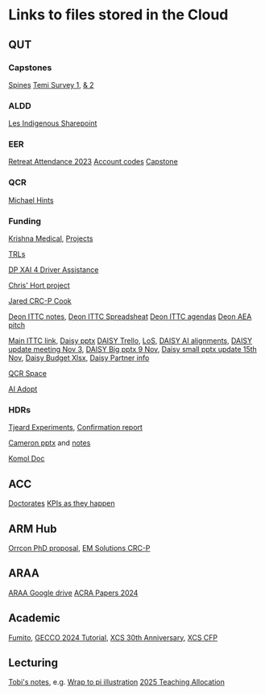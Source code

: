 # Links to files stored in the Cloud

## QUT
### Capstones
[Spines](https://connectqutedu-my.sharepoint.com/personal/browncp_qut_edu_au/_layouts/15/onedrive.aspx?e=5%3A4f95fedaeb8645ec88e7453b556f011e&sharingv2=true&fromShare=true&at=9&CT=1710542863623&OR=OWA%2DNT%2DMail&CID=3be58cf6%2D7bf9%2D663c%2D2e0f%2D11f6dedf82b2&id=%2Fpersonal%2Fbrowncp%5Fqut%5Fedu%5Fau%2FDocuments%2FFinal%5FYear%5FProjects%2F2024%2D1%2FSurgical%5FRobotics&FolderCTID=0x0120000FA198C38CF09D4095AAB1B7DF6DAC1E&view=0)
[Temi Survey 1](https://docs.google.com/forms/d/10apzzP6xkl_On9Coz60rvjTesoEMYlIj6r1sl87cRPU/edit?ts=672a162c&pli=1), [& 2](https://docs.google.com/forms/d/1BtMDVOEqxBPo_y9VpSgOCVM3_PzhUYcRYlJDo4b-Xt8/edit?ts=672a1641)


### ALDD
[Les Indigenous Sharepoint](https://connectqutedu-my.sharepoint.com/personal/dawes_qut_edu_au/_layouts/15/onedrive.aspx?id=%2Fpersonal%2Fdawes%5Fqut%5Fedu%5Fau%2FDocuments%2FAssistDean%2D%20Indigenous%2FALDD%20Shared%20Folder&ct=1706670674955&or=OWA%2DNT&cid=260cf221%2D54dc%2D1559%2Dbcf1%2Dc260cb5ca7c4&fromShare=true&ga=1)

### EER
[Retreat Attendance 2023](https://connectqutedu-my.sharepoint.com/:x:/r/personal/brownew_qut_edu_au/_layouts/15/Doc.aspx?sourcedoc=%7B2C81AE97-9EA9-48EB-A510-38E3BF425B6D%7D&file=RSVP%27s%20as%20of%202%20November.xlsx&action=default&mobileredirect=true)
[Account codes](https://qutvirtual4.qut.edu.au/group/staff/finance/accounting/chart-of-accounts/account/expenses/non-salary-expenses)
[Capstone](https://docs.google.com/spreadsheets/d/1NzxVJvARhN1jfi7ijKiGNwbsaXQCuPs8H-Yp_zNLezY/edit#gid=0)

### QCR
[Michael Hints](https://connectqutedu.sharepoint.com/:w:/r/teams/msteams_751e6e/_layouts/15/Doc.aspx?sourcedoc=%7BCD6628F0-D612-4ECC-A5A6-1153A22C9134%7D&file=Lifestyle%20Crafting.docx&fromShare=true&action=default&mobileredirect=true)

### Funding
[Krishna Medical](https://connectqutedu-my.sharepoint.com/personal/digumart_qut_edu_au/_layouts/15/onedrive.aspx?e=5%3Af8444bec7fbb4ffd8127f458953fdf6a&sharingv2=true&fromShare=true&at=9&CT=1715041494921&OR=OWA%2DNT%2DMail&CID=05ce5b74%2D6069%2D0992%2D9fab%2D6788727b3cb6&id=%2Fpersonal%2Fdigumart%5Fqut%5Fedu%5Fau%2FDocuments%2FInstitutional%2FGrants%2FNHMRC%20Development%20Grants%202024%2FNHMRC%20Development%20Grant%202024%20Shared%20Folder&FolderCTID=0x0120004A12304F001CB64482E657012F07BDD4&view=0), [Projects](https://connectqutedu-my.sharepoint.com/:x:/g/personal/digumart_qut_edu_au/Eb8XBGWcT2xIhQ6BibbVgZkBw2Z8-wffBoFdwRUtJrzw9g?CID=cfcff012-3b92-9a84-a190-34ce1caddaef)

[TRLs](https://documentcloud.adobe.com/spodintegration/index.html?locale=en-us)

[DP XAI 4 Driver Assistance](https://docs.google.com/document/d/1LBEU1jmT9wZN1pj2dgyhqcb4p2ncPPep/edit#)

[Chris' Hort project](https://connectqutedu-my.sharepoint.com/:w:/r/personal/nugentms_qut_edu_au/_layouts/15/Doc.aspx?sourcedoc=%7BFDB7A3F9-12C9-4234-A37A-0153885872FD%7D&file=AS23001_%20MRT%20Theme%205_QUT%20led.docx&action=default&mobileredirect=true)

[Jared CRC-P Cook](https://connectqutedu-my.sharepoint.com/personal/donovan2_qut_edu_au/_layouts/15/onedrive.aspx?csf=1&web=1&e=eFchrq&CT=1693188536663&OR=OWA%2DNT&CID=bd3580ab%2Df962%2Da8a4%2Db435%2D5c0b49e67f7e&id=%2Fpersonal%2Fdonovan2%5Fqut%5Fedu%5Fau%2FDocuments%2F%5Fshared%2Dprojects%2F2023%2Daug%2Dcook%2Dmedical%2Dcrcp&FolderCTID=0x012000E6A27F3494BD9745911485B57B69E0D0&view=0)

[Deon ITTC notes](https://connectqutedu-my.sharepoint.com/:w:/g/personal/desaldan_qut_edu_au/Eeycq7HjoFRNqU03X25tLQMBS-SHCeydkUNb1n0b-lJP2A), 
[Deon ITTC Spreadsheat](https://connectqutedu-my.sharepoint.com/:x:/r/personal/desaldan_qut_edu_au/_layouts/15/doc2.aspx)
[Deon ITTC agendas](https://connectqutedu-my.sharepoint.com/:w:/g/personal/desaldan_qut_edu_au/Edaq4Ih_XINFmDhft0KbIssB-wiT910mCgs7LzIIu4ZJ5A)
[Deon AEA pitch]([https://connectqutedu-my.sharepoint.com/:w:/r/personal/desaldan_qut_edu_au/_layouts/15/doc2.aspx?sourcedoc=%7B859633ec-29f2-4f01-91d7-92ae43f91b62%7D&action=edit&wdPreviousSession=2996f866-fbe1-c4d4-c003-4bd847063aeb)

[Main ITTC link](https://connectqutedu.sharepoint.com/:x:/r/teams/DigitalTwinsforManufacturing/_layouts/15/doc2.aspx?sourcedoc=%7Bd8328882-9b28-4858-a11f-5c3c5e45679b%7D&action=edit&activeCell=%27Schedule%27!H3&wdinitialsession=421cee26-c17f-4cc0-bed6-72bb9ff609d9&wdrldsc=2&wdrldc=1&wdrldr=AccessTokenExpiredWarning%2CRefreshingExpiredAccessT&cid=455fe085-c3ce-43da-85c4-34145881d8d4), 
[Daisy pptx](https://connectqutedu-my.sharepoint.com/:p:/g/personal/desaldan_qut_edu_au/EXZe4ffyw8xMqozdfb-Gx9cB3vquzDLJl2m2JrjyfPvtbg?email=will.browne%40qut.edu.au&e=4%3AFCEi4I&fromShare=true&at=9&CID=d87f713a-40ad-af3f-6ce1-eea333d069e7)
[DAISY Trello](https://trello.com/b/vOMMmyak/ittc-daisy-bid-progress), 
[LoS](https://connectqutedu-my.sharepoint.com/personal/desaldan_qut_edu_au/_layouts/15/onedrive.aspx?ct=1698894723362&or=OWA%2DNT&cid=0e70b24f%2D6033%2D53c3%2Db340%2D76c0e0aff11b&fromShare=true&ga=1&id=%2Fpersonal%2Fdesaldan%5Fqut%5Fedu%5Fau%2FDocuments%2FDesktop%2FACTIVE%20PROJECTS%2FM%20A%20J%20O%20R%20%20%20I%20N%20I%20T%20I%20A%20T%20I%20V%20E%20S%2FITTC%2023%2024%20Daisy%20ex%20DT4M%2FLOS%2FIC240100043%20ARC%20Training%20Centre%20for%20Deployable%20Artificial%20Intelligence), 
[DAISY AI alignments](https://connectqutedu-my.sharepoint.com/:x:/g/personal/desaldan_qut_edu_au/EQUfKtTrNXdHrLJIipemGqgBuML3B5Y8jNFnK0RT7GB3Vw?email=will.browne%40qut.edu.au&e=4%3AYB9qGx&fromShare=true&at=31), 
[DAISY update meeting Nov 3](https://connectqutedu-my.sharepoint.com/:p:/g/personal/desaldan_qut_edu_au/EbjjNcIOSRtIrCJhgpDQtDwB10kufOSMf6bwc3RONmMFhQ?e=4%3AU16Xzs&fromShare=true&at=9&CID=5439988b-b447-f262-8872-a6386ac6a7d5), 
[DAISY Big pptx 9 Nov](https://connectqutedu-my.sharepoint.com/:p:/r/personal/desaldan_qut_edu_au/_layouts/15/Doc.aspx?sourcedoc=%7B9FF2C926-600B-45BB-B969-6C91B89481B4%7D&file=ITTC%20DAISY%20Summary%2020231027%20.pptx&action=edit&mobileredirect=true), 
[Daisy small pptx update 15th Nov](https://connectqutedu-my.sharepoint.com/:p:/g/personal/desaldan_qut_edu_au/EYPOFINJs5ZAppdrzJQ721EBiFoz1yOD00MgUPb6WuGqMg?email=will.browne%40qut.edu.au&e=4%3Ai66dop&fromShare=true&at=9&CID=5b197c57-4757-0699-d14b-b0e17281e1e1), 
[Daisy Budget Xlsx](https://connectqutedu-my.sharepoint.com/:x:/r/personal/desaldan_qut_edu_au/_layouts/15/Doc.aspx?sourcedoc=%7B29CE95E6-A64C-4A94-BC22-A16DF1A79925%7D&file=ITTC%20DAISY%20Project%20Mapping%20.xlsx&action=default&mobileredirect=true&DefaultItemOpen=1), 
[Daisy Partner info](https://connectqutedu-my.sharepoint.com/:w:/r/personal/desaldan_qut_edu_au/_layouts/15/Doc.aspx?sourcedoc=%7B445DB57C-AB32-40C4-B52F-E57467DC45F8%7D&file=ITTC%20DAISY%20Partner%20CI%20Contact%20List%2020231103.docx&nav=eyJjIjo4MTU2MDExODJ9&action=default&mobileredirect=true)

[(https://connectqutedu-my.sharepoint.com/:w:/r/personal/desaldan_qut_edu_au/_layouts/15/Doc.aspx)]: #

[QCR Space](https://connectqutedu.sharepoint.com/:w:/r/teams/msteams_751e6e/_layouts/15/Doc.aspx?sourcedoc=%7B34954204-76FC-421A-AF7D-0B2C695720A6%7D&file=QCR%20Space%20Requests.docx&action=default&mobileredirect=true)

[AI Adopt](https://connectqutedu-my.sharepoint.com/:w:/g/personal/desaldan_qut_edu_au/EX0qcQmhJzZJlsFXm9ll3SoBWhQJPWR3Wsi4mZnAIL_6fQ?email=will.browne%40qut.edu.au&e=4%3AF4YWi3&fromShare=true&at=9&CID=b1b93d65-cbb7-24a6-8c20-d70669def5d3)

### HDRs

[Tjeard Experiments](https://docs.google.com/spreadsheets/d/1k-EG-TKeO460KJTK-CJXfhsiwYf3HSaP2Z-zaKPUnh4/edit#gid=0), 
[Confirmation report](https://docs.google.com/document/d/1n6cB8CT3aRQ5GpPu0kckTV-geupqSAMgQy2M4jPE-_k/edit#heading=h.nfnc3s2izdix)

[Cameron pptx](https://connectqutedu-my.sharepoint.com/:p:/r/personal/coombe3_qut_edu_au/_layouts/15/Doc.aspx?sourcedoc=%7B7B597C1B-171E-45C5-8F43-2065D22DA6A5%7D&file=Cameron%20Confirmation%20Presentation.pptx&fromShare=true&action=edit&mobileredirect=true) and [notes](https://connectqutedu-my.sharepoint.com/:w:/r/personal/coombe3_qut_edu_au/_layouts/15/Doc.aspx?sourcedoc=%7BF87769C7-3AF0-4632-81EE-7F7FF2562E85%7D&file=Cameron%20Confirmation%20Draft%20Script.docx&fromShare=true&action=default&mobileredirect=true)

[Komol Doc](https://docs.google.com/document/d/1nml-QijlwnbzsDK0YPBmVxsWk-NPwFSJwiMyYEpd4Vw/edit?usp=sharing)

## ACC
[Doctorates](https://connectqutedu.sharepoint.com/sites/ITTCforCollaborativeRobotics/PhD%20EOIs/Forms/AllItems.aspx)
[KPIs as they happen](https://forms.office.com/Pages/ResponsePage.aspx?id=o1IL3MVo90SIHZOD2IULllwLg06fNe5Bo8b3K9HpfRxUNFVGUFJETENTS0lKOENGQjgwTVRBNlNLRy4u)

## ARM Hub
[Orrcon PhD proposal](https://advrobotics.sharepoint.com/:w:/s/ARMHubProjects/EdFrnpCjZM5PhI8yH-JaFgcBZXNB4Da1AN9_EsxOwGb99Q?rtime=dFI8N5ax20g), 
[EM Solutions CRC-P](https://advrobotics.sharepoint.com/sites/ARMHub/Shared%20Documents/Forms/AllItems.aspx?id=%2Fsites%2FARMHub%2FShared%20Documents%2FARM%20HUB%20CORE%20STAFF%2FARM%20HUB%20OPERATIONS%2FGRANTS%20%26%20TENDER%20MANAGEMENT%2FPre%20Award%2F2023%2FCRC%20P%20%2D%20EM%20Solutions%20Cable%20Robot&p=true&fromShare=true&ga=1)

## ARAA
[ARAA Google drive](https://drive.google.com/drive/folders/0B-_GCFSPrM5wYWpFWmZhRk91RUU?resourcekey=0-iUpIxPGQ9y8t0IUKG6b1OA)
[ACRA Papers 2024](https://ssl.linklings.net/conferences/acra/acra2024_proceedings/views/by_auth.html)

## Academic
[Fumito](https://drive.google.com/drive/folders/1KB8RbJ4aUFci2lQX-oOyd5N5jNP214TD), [GECCO 2024 Tutorial](https://www.dropbox.com/home/GECCO%202024%20Tutorial), [XCS 30th Anniversary](https://docs.google.com/document/d/1GRwIXE2DxnI_SSRcjrwPVHnSD2khyZnL7teYNZGq1kU/edit#heading=h.y4rt225yig7s), [XCS CFP](https://docs.google.com/document/d/1u4L4eM9VTXdEUT1sW0xNcgy0FUhKyoQjPZcSJqNKK74/edit?tab=t.0#heading=h.y4rt225yig7s)

## Lecturing
[Tobi's notes](https://connectqutedu-my.sharepoint.com/personal/fischert_qut_edu_au/_layouts/15/onedrive.aspx?e=5%3Ae64a69afc398402ea0a15c367ead3d66&sharingv2=true&fromShare=true&at=9&CT=1713689116426&OR=OWA%2DNT%2DMail&CID=8106e5ca%2D43f9%2Dd190%2Dd58f%2D9b3f563f321a&id=%2Fpersonal%2Ffischert%5Fqut%5Fedu%5Fau%2FDocuments%2FCloudstor%2FQUT%20Teaching%2F2023%20%2D%20EGB439%20%2D%20Advanced%20Robotics%2FEGB439%2D2023%2FM3&FolderCTID=0x012000B9794C1B9269ED41A8C87FF7BD431AD1&view=0), e.g. [Wrap to pi illustration](https://connectqutedu-my.sharepoint.com/personal/fischert_qut_edu_au/_layouts/15/onedrive.aspx?e=5%3A224831d7df134d6da8f11cd275d4a1a8&sharingv2=true&fromShare=true&at=9&CT=1713915368838&OR=OWA%2DNT%2DMail&CID=12babc06%2D3bf4%2D5d87%2Df63a%2Dcb8bd8192056&FolderCTID=0x012000B9794C1B9269ED41A8C87FF7BD431AD1&id=%2Fpersonal%2Ffischert%5Fqut%5Fedu%5Fau%2FDocuments%2FCloudstor%2FQUT%20Teaching%2F2023%20%2D%20EGB439%20%2D%20Advanced%20Robotics%2FEGB439%2D2023%2FM4%2FwrapToPiIllustration%2Ehtml&parent=%2Fpersonal%2Ffischert%5Fqut%5Fedu%5Fau%2FDocuments%2FCloudstor%2FQUT%20Teaching%2F2023%20%2D%20EGB439%20%2D%20Advanced%20Robotics%2FEGB439%2D2023%2FM4)
[2025 Teaching Allocation ](https://connectqutedu.sharepoint.com/:x:/r/teams/DAS_TM_TimetablingTeam/_layouts/15/Doc.aspx?sourcedoc=%7B69204F1F-DE4A-48C2-872F-1C12DCFC0303%7D&file=2025%20SEM-1%20FoE%20Draft%20Timetable%20(Version%201)%20-%2004-11-2024.xlsx&action=default&mobileredirect=true)


